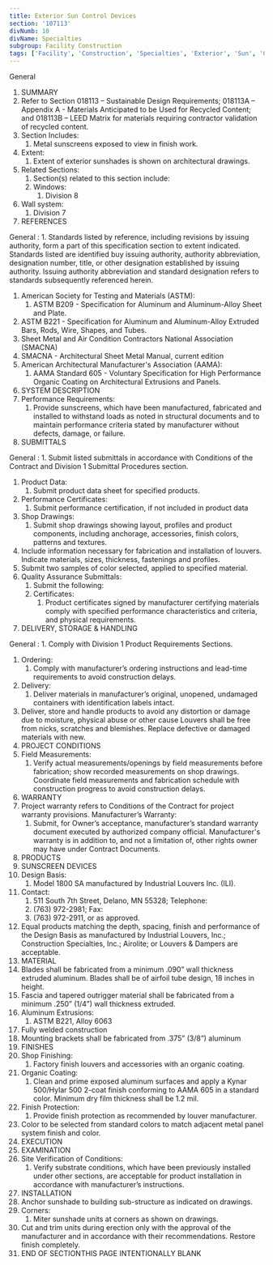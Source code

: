 ```yaml
---
title: Exterior Sun Control Devices
section: '107113'
divNumb: 10
divName: Specialties
subgroup: Facility Construction
tags: ['Facility', 'Construction', 'Specialties', 'Exterior', 'Sun', 'Control', 'Devices']
---
```



General
   1. SUMMARY
   1. Refer to Section 018113 – Sustainable Design Requirements; 018113A – Appendix A - Materials Anticipated to be Used for Recycled Content; and 018113B – LEED Matrix for materials requiring contractor validation of recycled content.
   1. Section Includes:
      1. Metal sunscreens exposed to view in finish work.
   1. Extent:
      1. Extent of exterior sunshades is shown on architectural drawings.
   1. Related Sections:
      1. Section(s) related to this section include:
      1. Windows:
         1. Division 8
   1. Wall system:
      1. Division 7
   1. REFERENCES

General
:
      1. Standards listed by reference, including revisions by issuing authority, form a part of this specification section to extent indicated. Standards listed are identified buy issuing authority, authority abbreviation, designation number, title, or other designation established by issuing authority. Issuing authority abbreviation and standard designation refers to standards subsequently referenced herein.
   1. American Society for Testing and Materials (ASTM):
      1. ASTM B209 - Specification for Aluminum and Aluminum-Alloy Sheet and Plate.
   1. ASTM B221 - Specification for Aluminum and Aluminum-Alloy Extruded Bars, Rods, Wire, Shapes, and Tubes.
   1. Sheet Metal and Air Condition Contractors National Association (SMACNA)
   1. SMACNA - Architectural Sheet Metal Manual, current edition
   1. American Architectural Manufacturer's Association (AAMA):
      1. AAMA Standard 605 - Voluntary Specification for High Performance Organic Coating on Architectural Extrusions and Panels.
   1. SYSTEM DESCRIPTION
   1. Performance Requirements:
      1. Provide sunscreens, which have been manufactured, fabricated and installed to withstand loads as noted in structural documents and to maintain performance criteria stated by manufacturer without defects, damage, or failure.
   1. SUBMITTALS

General
:
      1. Submit listed submittals in accordance with Conditions of the Contract and Division 1 Submittal Procedures section.
   1. Product Data:
      1. Submit product data sheet for specified products.
   1. Performance Certificates:
      1. Submit performance certification, if not included in product data
   1. Shop Drawings:
      1. Submit shop drawings showing layout, profiles and product components, including anchorage, accessories, finish colors, patterns and textures.
   1. Include information necessary for fabrication and installation of louvers. Indicate materials, sizes, thickness, fastenings and profiles.
   1. Submit two samples of color selected, applied to specified material.
   1. Quality Assurance Submittals:
      1. Submit the following:
      1. Certificates:
         1. Product certificates signed by manufacturer certifying materials comply with specified performance characteristics and criteria, and physical requirements.
   1. DELIVERY, STORAGE & HANDLING

General
:
      1. Comply with Division 1 Product Requirements Sections.
   1. Ordering:
      1. Comply with manufacturer’s ordering instructions and lead-time requirements to avoid construction delays.
   1. Delivery:
      1. Deliver materials in manufacturer’s original, unopened, undamaged containers with identification labels intact.
   1. Deliver, store and handle products to avoid any distortion or damage due to moisture, physical abuse or other cause Louvers shall be free from nicks, scratches and blemishes. Replace defective or damaged materials with new.
   1. PROJECT CONDITIONS
   1. Field Measurements:
      1. Verify actual measurements/openings by field measurements before fabrication; show recorded measurements on shop drawings. Coordinate field measurements and fabrication schedule with construction progress to avoid construction delays.
   1. WARRANTY
   1. Project warranty refers to Conditions of the Contract for project warranty provisions. Manufacturer’s Warranty:
      1. Submit, for Owner’s acceptance, manufacturer’s standard warranty document executed by authorized company official. Manufacturer's warranty is in addition to, and not a limitation of, other rights owner may have under Contract Documents.
   1. PRODUCTS
   1. SUNSCREEN DEVICES
   1. Design Basis:
      1. Model 1800 SA manufactured by Industrial Louvers Inc. (ILI).
   1. Contact:
      1. 511 South 7th Street, Delano, MN 55328; Telephone:
      1. (763) 972-2981; Fax:
      1. (763) 972-2911, or as approved.
   1. Equal products matching the depth, spacing, finish and performance of the Design Basis as manufactured by Industrial Louvers, Inc.; Construction Specialties, Inc.; Airolite; or Louvers & Dampers are acceptable.
   1. MATERIAL
   1. Blades shall be fabricated from a minimum .090” wall thickness extruded aluminum. Blades shall be of airfoil tube design, 18 inches in height.
   1. Fascia and tapered outrigger material shall be fabricated from a minimum .250” (1/4”) wall thickness extruded.
   1. Aluminum Extrusions:
      1. ASTM B221, Alloy 6063
   1. Fully welded construction
   1. Mounting brackets shall be fabricated from .375” (3/8”) aluminum
   1. FINISHES
   1. Shop Finishing:
      1. Factory finish louvers and accessories with an organic coating.
   1. Organic Coating:
      1. Clean and prime exposed aluminum surfaces and apply a Kynar 500/Hylar 500 2-coat finish conforming to AAMA 605 in a standard color. Minimum dry film thickness shall be 1.2 mil.
   1. Finish Protection:
      1. Provide finish protection as recommended by louver manufacturer.
   1. Color to be selected from standard colors to match adjacent metal panel system finish and color.
   1. EXECUTION
   1. EXAMINATION
   1. Site Verification of Conditions:
      1. Verify substrate conditions, which have been previously installed under other sections, are acceptable for product installation in accordance with manufacturer’s instructions.
   1. INSTALLATION
   1. Anchor sunshade to building sub-structure as indicated on drawings.
   1. Corners:
      1. Miter sunshade units at corners as shown on drawings.
   1. Cut and trim units during erection only with the approval of the manufacturer and in accordance with their recommendations. Restore finish completely.
1. END OF SECTIONTHIS PAGE INTENTIONALLY BLANK

